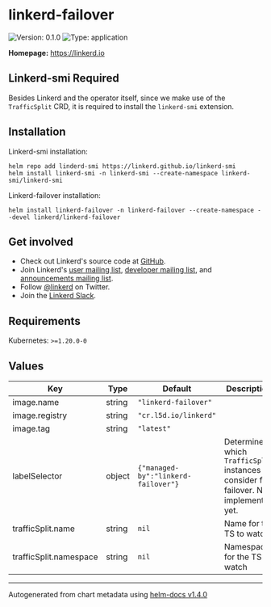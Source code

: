 <!-- markdownlint-disable -->
# linkerd-failover

![Version: 0.1.0](https://img.shields.io/badge/Version-0.1.0-informational?style=flat-square)
![Type: application](https://img.shields.io/badge/Type-application-informational?style=flat-square)

**Homepage:** <https://linkerd.io>

## Linkerd-smi Required

Besides Linkerd and the operator itself, since we make use of the `TrafficSplit`
CRD, it is required to install the `linkerd-smi` extension.

## Installation

Linkerd-smi installation:

```console
helm repo add linderd-smi https://linkerd.github.io/linkerd-smi
helm install linkerd-smi -n linkerd-smi --create-namespace linkerd-smi/linkerd-smi
```

Linkerd-failover installation:

```console
helm install linkerd-failover -n linkerd-failover --create-namespace --devel linkerd/linkerd-failover
```

## Get involved

* Check out Linkerd's source code at [GitHub][linkerd2].
* Join Linkerd's [user mailing list][linkerd-users], [developer mailing
  list][linkerd-dev], and [announcements mailing list][linkerd-announce].
* Follow [@linkerd][twitter] on Twitter.
* Join the [Linkerd Slack][slack].

[cncf]: https://www.cncf.io/
[getting-started]: https://linkerd.io/2/getting-started/
[linkerd2]: https://github.com/linkerd/linkerd2
[linkerd-announce]: https://lists.cncf.io/g/cncf-linkerd-announce
[linkerd-dev]: https://lists.cncf.io/g/cncf-linkerd-dev
[linkerd-docs]: https://linkerd.io/2/overview/
[linkerd-users]: https://lists.cncf.io/g/cncf-linkerd-users
[slack]: http://slack.linkerd.io
[twitter]: https://twitter.com/linkerd

## Requirements

Kubernetes: `>=1.20.0-0`

## Values

| Key | Type | Default | Description |
|-----|------|---------|-------------|
| image.name | string | `"linkerd-failover"` |  |
| image.registry | string | `"cr.l5d.io/linkerd"` |  |
| image.tag | string | `"latest"` |  |
| labelSelector | object | `{"managed-by":"linkerd-failover"}` | Determines which `TrafficSplit` instances to consider for failover. Not implemented yet. |
| trafficSplit.name | string | `nil` | Name for the TS to watch |
| trafficSplit.namespace | string | `nil` | Namespace for the TS to watch |

----------------------------------------------
Autogenerated from chart metadata using [helm-docs v1.4.0](https://github.com/norwoodj/helm-docs/releases/v1.4.0)
